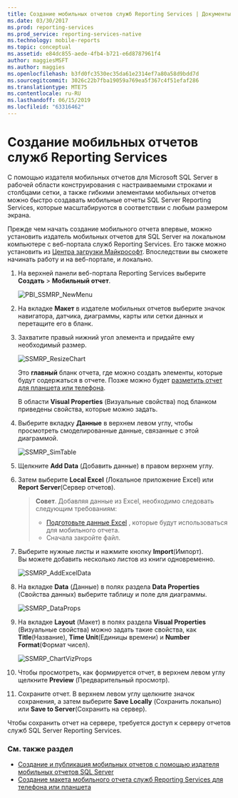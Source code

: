 ```yaml
---
title: Создание мобильных отчетов служб Reporting Services | Документы Майкрософт
ms.date: 03/30/2017
ms.prod: reporting-services
ms.prod_service: reporting-services-native
ms.technology: mobile-reports
ms.topic: conceptual
ms.assetid: e84dc855-aede-4fb4-b721-e6d8787961f4
author: maggiesMSFT
ms.author: maggies
ms.openlocfilehash: b3fd0fc3530ec35da61e2314ef7a80a58d9bdd7d
ms.sourcegitcommit: 3026c22b7fba19059a769ea5f367c4f51efaf286
ms.translationtype: MTE75
ms.contentlocale: ru-RU
ms.lasthandoff: 06/15/2019
ms.locfileid: "63316462"
---
```

# <a name="create-a-reporting-services-mobile-report"></a>Создание мобильных отчетов служб Reporting Services
С помощью издателя мобильных отчетов для Microsoft SQL Server в рабочей области конструирования с настраиваемыми строками и столбцами сетки, а также гибкими элементами мобильных отчетов можно быстро создавать мобильные отчеты SQL Server Reporting Services, которые масштабируются в соответствии с любым размером экрана.  
  
Прежде чем начать создание мобильного отчета впервые, можно установить издатель мобильных отчетов для SQL Server на локальном компьютере с веб-портала служб Reporting Services. Его также можно установить из [Центра загрузки Майкрософт](https://go.microsoft.com/fwlink/?LinkID=733527). Впоследствии вы сможете начинать работу и на веб-портале, и локально.   
    
1. На верхней панели веб-портала Reporting Services выберите **Создать** > **Мобильный отчет**.  
  
   ![PBI_SSMRP_NewMenu](../../reporting-services/mobile-reports/media/pbi-ssmrp-newmenu.png)  
     
2. На вкладке **Макет** в издателе мобильных отчетов выберите значок навигатора, датчика, диаграммы, карты или сетки данных и перетащите его в бланк.  
  
3. Захватите правый нижний угол элемента и придайте ему необходимый размер.  
  
   ![SSMRP_ResizeChart](../../reporting-services/mobile-reports/media/ssmrp-resizechart.png)  
  
   Это **главный** бланк отчета, где можно создать элементы, которые будут содержаться в отчете. Позже можно будет [разметить отчет для планшета или телефона](../../reporting-services/mobile-reports/lay-out-a-reporting-services-mobile-report-for-phone-or-tablet.md).     
     
   В области **Visual Properties** (Визуальные свойства) под бланком приведены свойства, которые можно задать.  
     
4. Выберите вкладку **Данные** в верхнем левом углу, чтобы просмотреть смоделированные данные, связанные с этой диаграммой.   
  
   ![SSMRP_SimTable](../../reporting-services/mobile-reports/media/ssmrp-simtable.png)  
  
5. Щелкните **Add Data** (Добавить данные) в правом верхнем углу.  
  
6. Затем выберите **Local Excel** (Локальное приложение Excel) или **Report Server**(Сервер отчетов).  
  
   >**Совет**. Добавляя данные из Excel, необходимо следовать следующим требованиям:  
    >* [Подготовьте данные Excel](../../reporting-services/mobile-reports/prepare-excel-data-for-reporting-services-mobile-reports.md) , которые будут использоваться для мобильного отчета.  
    >* Сначала закройте файл.  
7. Выберите нужные листы и нажмите кнопку **Import**(Импорт).   
   Вы можете добавить несколько листов из книги одновременно.  
    
     ![SSMRP_AddExcelData](../../reporting-services/mobile-reports/media/ssmrp-addexceldata.png)  
  
8. На вкладке **Data** (Данные) в полях раздела **Data Properties** (Свойства данных) выберите таблицу и поле для диаграммы.  
  
   ![SSMRP_DataProps](../../reporting-services/mobile-reports/media/ssmrp-dataprops.png)  
  
9. На вкладке **Layout** (Макет) в полях раздела **Visual Properties** (Визуальные свойства) можно задать такие свойства, как **Title**(Название), **Time Unit**(Единицы времени) и **Number Format**(Формат чисел).  
  
   ![SSMRP_ChartVizProps](../../reporting-services/mobile-reports/media/ssmrp-chartvizprops.png)  
    
10. Чтобы просмотреть, как формируется отчет, в верхнем левом углу щелкните **Preview** (Предварительный просмотр).  
  
11. Сохраните отчет. В верхнем левом углу щелкните значок сохранения, а затем выберите **Save Locally** (Сохранить локально) или **Save to Server**(Сохранить на сервер).  
  
   Чтобы сохранить отчет на сервере, требуется доступ к серверу отчетов служб SQL Server Reporting Services.  
     
   ### <a name="see-also"></a>См. также раздел  
     
-   [Создание и публикация мобильных отчетов с помощью издателя мобильных отчетов SQL Server](../../reporting-services/mobile-reports/create-mobile-reports-with-sql-server-mobile-report-publisher.md)  
-   [Создание макета мобильного отчета служб Reporting Services для телефона или планшета](../../reporting-services/mobile-reports/lay-out-a-reporting-services-mobile-report-for-phone-or-tablet.md)  
  
   

